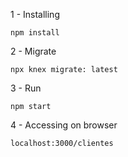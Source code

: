 1 - Installing

```shell
npm install
```

2 - Migrate

```shell
npx knex migrate: latest
```

3 - Run

```shell
npm start
```

4 - Accessing on browser

```shell
localhost:3000/clientes
```